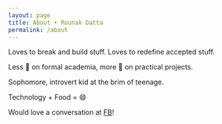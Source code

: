 ```yaml
---
layout: page
title: About • Rounak Datta
permalink: /about
---
```


Loves to break and build stuff.
Loves to redefine accepted stuff.

Less 🔎 on formal academia, more 🔎 on practical projects.

Sophomore, introvert kid at the brim of teenage.

Technology + Food = 😄


Would love a conversation at <a href="https://www.facebook.com/rounakdatta">FB</a>!